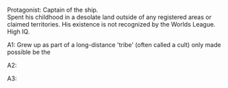 Protagonist:
Captain of the ship.  
Spent his childhood in a desolate land outside of any registered areas or claimed territories. His existence is not recognized by the Worlds League.  
High IQ.  

A1:
Grew up as part of a long-distance 'tribe' (often called a cult) only made possible be the 

A2:

A3: